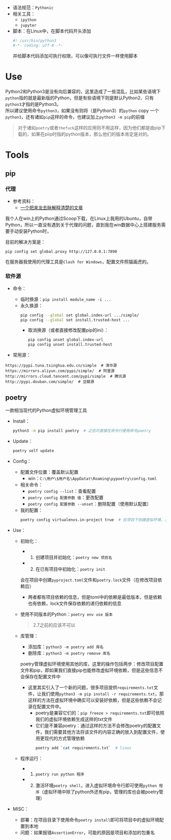 + 语法规范：`Pythonic`
+ 相关工具：
	+ `ipython`
	+ `jupyter`
+ 脚本：在Linux中，在脚本代码开头添加
	```python
	#! /usr/bin/python3
	#-*- coding: utf-8 -*-
	```
	并给脚本代码添加可执行权限，可以像可执行文件一样使用脚本

# Use

Python2和Python3是没有向后兼容的，这里造成了一些混乱，比如某些语境下`python`指的就是最新版的Python，但是有些语境下则是默认Python2、只有`python3`才指的是Python3。  
所以建议使用命令`python3`，如果没有则将（是Python3）的`python` copy 一个`python3`，还有诸如`pip`这样的命令，也建议加上`python3 -m pip`的前缀
>对于诸如`poetry`或者`thefuck`这样的应用则不用这样，因为他们都是由pip下载的，如果在piip时指的python版本，那么他们的版本肯定是对的。

# Tools

## pip

### 代理

+ 参考资料：
	+ [一个把来龙去脉解释清楚的文章](https://codeantenna.com/a/pAOz55u5Px)

我个人在win上的Python通过Scoop下载，在Linux上我用的Ubuntu，自带Python，所以一直没有遇到关于代理的问题，直到我在win数据中心上搭建服务需要手动安装Python时，

目前的解决方案是：
```bash
pip config set global.proxy http://127.0.0.1:7890
```
在服务器我使用的代理工具是`Clash for Windows`，配置文件照猫画虎的。

### 软件源

+ 命令：
	+ 临时换源：`pip install module_name -i ...`
	+ 永久换源：
		```bash
		pip config --global set global.index-url .../simple/
		pip config --global set install.trusted-host ...
		```
		+ 取消换源（或者直接修改配置pip的ini）：
			```bash
			pip config unset global.index-url
			pip config unset install.trusted-host
			````

+ 常用源：
```
https://pypi.tuna.tsinghua.edu.cn/simple  # 清华源
https://mirrors.aliyun.com/pypi/simple/  # 阿里源
http://mirrors.cloud.tencent.com/pypi/simple  # 腾讯源
http://pypi.douban.com/simple/  # 豆瓣源
```

## poetry
一款相当现代的Python虚拟环境管理工具

+ Install：
	```bash
	python3 -m pip install poetry  # 之后可直接在命令行使用命令poetry
	```

+ Update：
	```bash
	poetry self update
	```

+ Config：
	+ 配置文件位置：覆盖默认配置
		+ win：`C:\用户\$用户名\AppDatat\Roaming\pypoetry\config.toml`
	+ 相关命令：
		+ `poetry config --list`：查看配置
		+ `poetry config 配置参数 值`：更改配置
		+ `poetry config 配置参数 --unset`：删除配置（使用默认配置）
	+ 我的配置：
		```bash
		poetry config virtualenvs.in-project true  # 在项目下创建虚拟环境，这样VSCode也能找到对应库
		```

+ Use：	
	+ 初始化：
		+ 1. 创建项目并初始化：`poetry new 项目名`
		+ 2. 在已有项目中初始化：`poetry init`

		会在项目中创建`pyproject.toml`文件和`poetry.lock`文件（在修改项目依赖后）
		+ 两者都有项目依赖的信息，但是toml中的依赖是最低版本，但是依赖也有依赖，lock文件保存依赖的递归依赖的信息

	+ 使用不同版本的Python：`poetry env use 版本`
		>2.7之前的应该不可以
	
	+ 库管理：
		+ 添加库：`python3 -m poetry add 库名`
		+ 删除库：`python3 -m poetry remove 库名`

		poetry管理虚拟环境使用其他的库，这里的操作包括两步：修改项目配置文件和pip，即如果我们直接pip也能修改虚拟环境依赖，但是这些信息不会保存在配置文件中
		+ 这里其实引入了一个新的问题，很多项目提供`requirements.txt`文件，让我们使用`python3 -m pip install -r requirements.txt`，那这样的方法在虚拟环境中确实可以安装好依赖，但是这些依赖不会记录在配置文件中。
			+ poetry是兼容它们的：`pip freeze > requirements.txt`即可依照我们的虚拟环境依赖生成这样的txt文件
			+ 它们是不兼容poetry：通过这样的方法不会修改poetry的配置文件，我们需要其他方法将该文件的内容正确的放入到配置文件，使用更现代的方式管理依赖
				```bash
				poetry add `cat requirements.txt`  # linux
				```

	+ 程序运行：
		+ 1. `poetry run python 程序`
		+ 2. 激活环境`poetry shell`，进入虚拟环境命令行即可使用`python 程序`（虚拟环境中除了python外还有pip，管理的库也会被poetry管理）

+ MISC：
	+ 部署：在项目目录下使用命令`poetry install`即可将项目中的虚拟环境配置到本地
	+ 问题：如果报错`AssertionError`，可能的原因是项目和添加的包重名